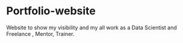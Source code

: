 # Portfolio-website
Website to show my visibility and my all work as a Data Scientist and Freelance , Mentor, Trainer.
